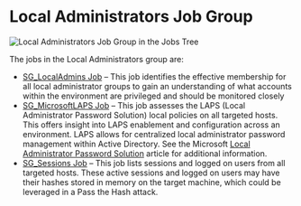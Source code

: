 # Local Administrators Job Group

![Local Administrators Job Group in the Jobs Tree](/img/versioned_docs/accessanalyzer_11.6/accessanalyzer/admin/hostmanagement/jobstree.webp)

The jobs in the Local Administrators group are:

- [SG_LocalAdmins Job](/docs/accessanalyzer/11.6/accessanalyzer/solutions/windows/privilegedaccounts/localadministrators/sg_localadmins.md)
  – This job identifies the effective membership for all local administrator groups to gain an
  understanding of what accounts within the environment are privileged and should be monitored
  closely
- [SG_MicrosoftLAPS Job](/docs/accessanalyzer/11.6/accessanalyzer/solutions/windows/privilegedaccounts/localadministrators/sg_microsoftlaps.md)
  – This job assesses the LAPS (Local Administrator Password Solution) local policies on all
  targeted hosts. This offers insight into LAPS enablement and configuration across an environment.
  LAPS allows for centralized local administrator password management within Active Directory. See
  the Microsoft
  [Local Administrator Password Solution](https://learn.microsoft.com/en-us/previous-versions/mt227395(v=msdn.10))
  article for additional information.
- [SG_Sessions Job](/docs/accessanalyzer/11.6/accessanalyzer/solutions/windows/privilegedaccounts/localadministrators/sg_sessions.md)
  – This job lists sessions and logged on users from all targeted hosts. These active sessions and
  logged on users may have their hashes stored in memory on the target machine, which could be
  leveraged in a Pass the Hash attack.
